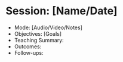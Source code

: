 # Session: [Name/Date]
- Mode: [Audio/Video/Notes]
- Objectives: [Goals]
- Teaching Summary:
- Outcomes:
- Follow-ups: